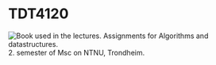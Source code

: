 # TDT4120
![Book used in the lectures.]({{site.baseurl}}/https://www.google.no/url?sa=i&rct=j&q=&esrc=s&source=images&cd=&cad=rja&uact=8&ved=0ahUKEwjXrJjdu8fWAhXhF5oKHcn9CcgQjRwIBw&url=https%3A%2F%2Fwww.flipkart.com%2Fintroduction-algorithms-3rd%2Fp%2Fitmdwxyrafdburzg&psig=AFQjCNG2RwVMMEym_3Ot42QhDS-DAHPwqA&ust=1506673878170788)
Assignments for Algorithms and datastructures. </br>
2. semester of Msc on NTNU, Trondheim.
